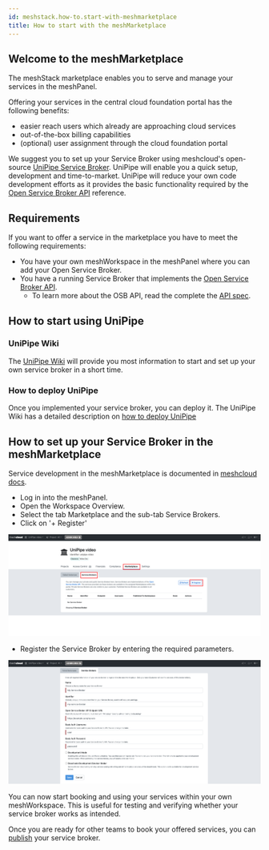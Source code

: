```yaml
---
id: meshstack.how-to.start-with-meshmarketplace
title: How to start with the meshMarketplace
---
```


## Welcome to the meshMarketplace

The meshStack marketplace enables you to serve and manage your services in the meshPanel.

Offering your services in the central cloud foundation portal has the following benefits:

- easier reach users which already are approaching cloud services
- out-of-the-box billing capabilities
- (optional) user assignment through the cloud foundation portal

We suggest you to set up your Service Broker using meshcloud's open-source [UniPipe Service Broker](https://github.com/meshcloud/unipipe-service-broker). UniPipe will enable you a quick setup, development and time-to-market.
UniPipe will reduce your own code development efforts as it provides the basic functionality required by the [Open Service Broker API](https://www.openservicebrokerapi.org/) reference.

## Requirements

If you want to offer a service in the marketplace you have to meet the following requirements:

- You have your own meshWorkspace in the meshPanel where you can add your Open Service Broker.
- You have a running Service Broker that implements the [Open Service Broker API](https://www.openservicebrokerapi.org/).
  - To learn more about the OSB API, read the complete the [API spec](https://github.com/openservicebrokerapi/servicebroker/blob/master/spec.md).

## How to start using UniPipe

### UniPipe Wiki

The [UniPipe Wiki](https://github.com/meshcloud/unipipe-service-broker/wiki) will provide you most information to start and set up your own service broker in a short time.

### How to deploy UniPipe

Once you implemented your service broker, you can deploy it. The UniPipe Wiki has a detailed description on [how to deploy UniPipe](https://github.com/meshcloud/unipipe-service-broker/wiki/How-To-Guides#-how-to-deploy-unipipe-service-broker)

## How to set up your Service Broker in the meshMarketplace

Service development in the meshMarketplace is documented in [meshcloud docs](./meshstack.meshmarketplace.development.md).

- Log in into the meshPanel.
- Open the Workspace Overview.
- Select the tab Marketplace and the sub-tab Service Brokers.
- Click on '+ Register'

![Add Service Broker](./assets/marketplace/marketplace-service-broker-overview.png)

- Register the Service Broker by entering the required parameters.

![Register Service Broker](./assets/marketplace/marketplace-register-service-broker.png)

You can now start booking and using your services within your own meshWorkspace. This is useful for testing and verifying whether your service broker works as intended.

Once you are ready for other teams to book your offered services, you can [publish](./meshstack.meshmarketplace.development.md#publish-your-service-broker) your service broker.
